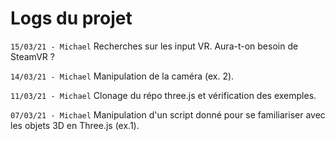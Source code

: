 # Logs du projet

```15/03/21 - Michael```
Recherches sur les input VR. Aura-t-on besoin de SteamVR ?

```14/03/21 - Michael```
Manipulation de la caméra (ex. 2).

```11/03/21 - Michael```
Clonage du répo three.js et vérification des exemples.

```07/03/21 - Michael```
Manipulation d'un script donné pour se familiariser avec les objets 3D en Three.js (ex.1).